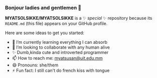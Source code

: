 ### Bonjour ladies and gentlemen 👋


**MYATSOLSIKKE/MYATSOLSIKKE** is a ✨ _special_ ✨ repository because its `README.md` (this file) appears on your GitHub profile.

Here are some ideas to get you started:


- 🌱 I’m currently learning everything I can absorb
- 👯 I’m looking to collaborate with any human alive
- ✨ Dumb,kinda cute and introverted programmer
- 📫 How to reach me: myatsusan@uit.edu.mm
- 😄 Pronouns: she/them
- ⚡ Fun fact: I still can't do french kiss with tongue

